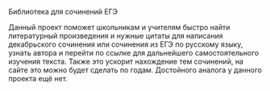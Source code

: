 Библиотека для сочинений ЕГЭ

Данный проект поможет школьникам и учителям быстро найти литературный произведения и нужные цитаты для написания декабрьского сочинения или сочинения из ЕГЭ по русскому языку, узнать автора и перейти по ссылке для дальнейшего самостоятельного изучения текста. 
Также это ускорит нахождение тем сочинений, на сайте это можно будет сделать по годам.
Достойного аналога у данного проекта ещё нет. 
